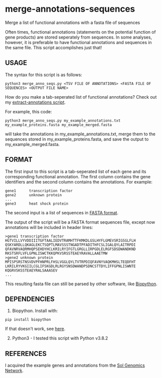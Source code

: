 # merge-annotations-sequences

Merge a list of functional annotations with a fasta file of sequences

Often times, functional annotations (statements on the potential function of gene products) are stored seperately from sequences. In some analyses, however, it is preferable to have functional annotations and sequences in the same file. This script accomplishes just that!

## USAGE

The syntax for this script is as follows:

`python3 merge_anno_seqs.py <TSV FILE OF ANNOTATIONS> <FASTA FILE OF SEQUENCES> <OUTPUT FILE NAME>`

How do you make a tab-seperated list of functional annotations? Check out my [extract-annotations script](https://github.com/milesroberts-123/extract-annotations).

For example, this code:

`python3 merge_anno_seqs.py my_example_annotations.txt my_example_proteins.fasta my_example_merged.fasta`

will take the annotations in my_example_annotations.txt, merge them to the sequences stored in my_example_proteins.fasta, and save the output to my_example_merged.fasta.

## FORMAT

The first input to this script is a tab-seperated list of each gene and its corresponding functional annotation. The first column contains the gene identifiers and the second column contains the annotations. For example:

```
gene1      transcription factor
gene2      unknown protein
...
gene3      heat shock protein
```

The second input is a list of sequences in [FASTA format](https://en.wikipedia.org/wiki/FASTA_format).

The output of the script will be a FASTA format sequences file, except now annotations will be included in header lines:

```
>gene1 transcription factor
HGTVILLVYVDDIIITGFTAALIEDVTRAMHTTFKMKDLGSLHYFLGMEVSRIGSGLFLH
QSKYARDLLQKAGLEKCTSQPTLMAVSSSTNGADTPFADITHFCSLIGALQYLAITRPDI
QFAVNRVAQRMHQPSEHDYHCLKRILRYIFGTLGRGLLIRPGDLELRGFSDSDWANDKND
RKSTSRFLVFLGPNLISWCTKKQPKVSRSSTEAEYRAVALLAAETMW
>gene2 unknown protein
MPISPSRSTNSVDVPFHNPRLFHSLVGGLQYLTVTRPDIQFAVNYVAQKMHSLTEQDFHT
LKRILRYVKGIILCGLIFSKGDLRLRGYSNSDWANDPSDNCSTTDYLIFFGPNLISWNTE
KQGRVSKSSTEAEYRALSAAASEV
...
```

This resulting fasta file can still be parsed by other software, like [Biopython](https://biopython.org/wiki/Download).

## DEPENDENCIES

1. Biopython. Install with:

`pip install biopython`

If that doesn't work, see [here](https://biopython.org/wiki/Download).

2. Python3 - I tested this script with Python v3.8.2

## REFERENCES

I acquired the example genes and annotations from the [Sol Genomics Network](https://solgenomics.net/organism/Solanum_lycopersicum/genome).
